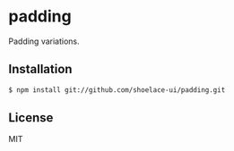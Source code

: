 # padding

Padding variations.

## Installation

```sh
$ npm install git://github.com/shoelace-ui/padding.git
```

## License

MIT
